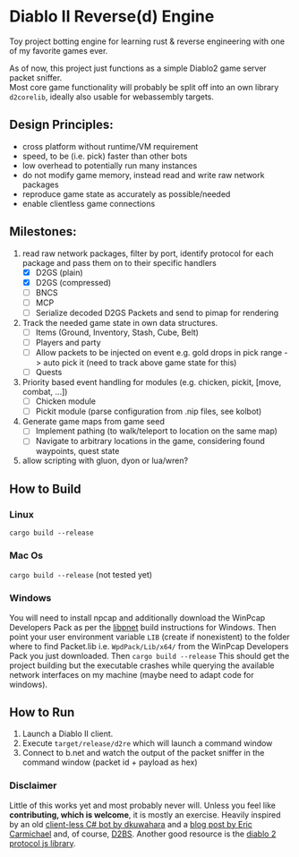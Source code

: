# Diablo II Reverse(d) Engine
Toy project botting engine for learning rust & reverse engineering with one of my favorite games ever.  

As of now, this project just functions as a simple Diablo2 game server packet sniffer.  
Most core game functionality will probably be split off into an own library `d2corelib`, ideally also usable for webassembly targets. 

## Design Principles:
  - cross platform without runtime/VM requirement  
  - speed, to be (i.e. pick) faster than other bots
  - low overhead to potentially run many instances
  - do not modify game memory, instead read and write raw network packages  
  - reproduce game state as accurately as possible/needed
  - enable clientless game connections 


## Milestones:
1. read raw network packages, filter by port, identify protocol for each package and pass them on to their specific handlers  
   - [x] D2GS (plain)  
   - [x] D2GS (compressed)  
   - [ ] BNCS  
   - [ ] MCP  
   - [ ] Serialize decoded D2GS Packets and send to pimap for rendering
2. Track the needed game state in own data structures.  
   - [ ] Items (Ground, Inventory, Stash, Cube, Belt)
   - [ ] Players and party  
   - [ ] Allow packets to be injected on event e.g. gold drops in pick range -> auto pick it (need to track above game state for this)
   - [ ] Quests  
3. Priority based event handling for modules (e.g. chicken, pickit, \[move, combat, ...\])
   - [ ] Chicken module
   - [ ] Pickit module (parse configuration from .nip files, see kolbot)
4. Generate game maps from game seed
   - [ ] Implement pathing (to walk/teleport to location on the same map) 
   - [ ] Navigate to arbitrary locations in the game, considering found waypoints, quest state
5. allow scripting with gluon, dyon or lua/wren?

## How to Build
### Linux
`cargo build --release`
### Mac Os
`cargo build --release` (not tested yet)
### Windows
You will need to install npcap and additionally download the WinPcap Developers Pack as per the [libpnet](https://github.com/libpnet/libpnet) build instructions for Windows. Then point your user environment variable `LIB` (create if nonexistent) to the folder where to find Packet.lib i.e. `WpdPack/Lib/x64/` from the WinPcap Developers Pack you just downloaded. Then `cargo build --release`
This should get the project building but the executable crashes while querying the available network interfaces on my machine (maybe need to adapt code for windows).    

## How to Run
1. Launch a Diablo II client.
2. Execute `target/release/d2re` which will launch a command window
3. Connect to b.net and watch the output of the packet sniffer in the command window (packet id + payload as hex)

### Disclaimer
Little of this works yet and most probably never will. Unless you feel like **contributing, which is welcome**, it is mostly an exercise. 
Heavily inspired by an old [client-less C# bot by dkuwahara](https://github.com/dkuwahara/OmegaBot) and a [blog post by Eric Carmichael](http://www.ericcarmichael.com/my-diablo-2-botting-phase.html) and, of course, [D2BS](https://github.com/noah-/d2bs). Another good resource is the [diablo 2 protocol js library](https://github.com/MephisTools/diablo2-protocol).
